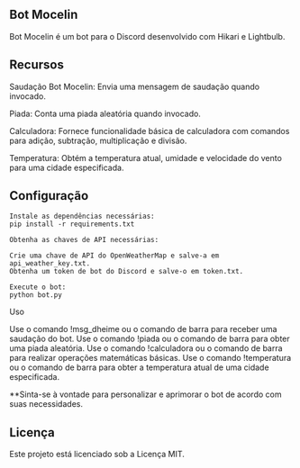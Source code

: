 ## Bot Mocelin

Bot Mocelin é um bot para o Discord desenvolvido com Hikari e Lightbulb.

## Recursos
Saudação Bot Mocelin: Envia uma mensagem de saudação quando invocado.

Piada: Conta uma piada aleatória quando invocado.

Calculadora: Fornece funcionalidade básica de calculadora com comandos para adição, subtração, multiplicação e divisão.

Temperatura: Obtém a temperatura atual, umidade e velocidade do vento para uma cidade especificada.

## Configuração

    Instale as dependências necessárias:
    pip install -r requirements.txt

    Obtenha as chaves de API necessárias:

    Crie uma chave de API do OpenWeatherMap e salve-a em api_weather_key.txt.
    Obtenha um token de bot do Discord e salve-o em token.txt.

    Execute o bot:
    python bot.py

Uso

Use o comando !msg_dheime ou o comando de barra para receber uma saudação do bot.
Use o comando !piada ou o comando de barra para obter uma piada aleatória.
Use o comando !calculadora ou o comando de barra para realizar operações matemáticas básicas.
Use o comando !temperatura ou o comando de barra para obter a temperatura atual de uma cidade especificada.

**Sinta-se à vontade para personalizar e aprimorar o bot de acordo com suas necessidades.

## Licença
Este projeto está licenciado sob a Licença MIT.


